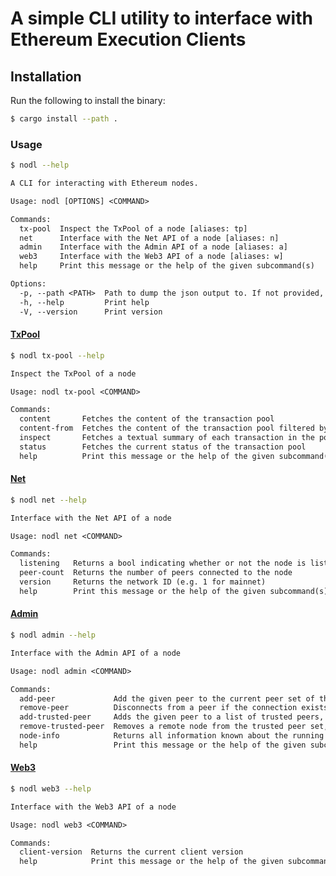 # A simple CLI utility to interface with Ethereum Execution Clients

## Installation

Run the following to install the binary:

```bash
$ cargo install --path .
```

### Usage

```bash
$ nodl --help 
```
```txt
A CLI for interacting with Ethereum nodes.

Usage: nodl [OPTIONS] <COMMAND>

Commands:
  tx-pool  Inspect the TxPool of a node [aliases: tp]
  net      Interface with the Net API of a node [aliases: n]
  admin    Interface with the Admin API of a node [aliases: a]
  web3     Interface with the Web3 API of a node [aliases: w]
  help     Print this message or the help of the given subcommand(s)

Options:
  -p, --path <PATH>  Path to dump the json output to. If not provided, the output will be printed to stdout
  -h, --help         Print help
  -V, --version      Print version
```

#### [TxPool](https://reth.rs/jsonrpc/txpool.html)
```bash
$ nodl tx-pool --help
```
```txt
Inspect the TxPool of a node

Usage: nodl tx-pool <COMMAND>

Commands:
  content       Fetches the content of the transaction pool
  content-from  Fetches the content of the transaction pool filtered by a specific address
  inspect       Fetches a textual summary of each transaction in the pool
  status        Fetches the current status of the transaction pool
  help          Print this message or the help of the given subcommand(s)
```

#### [Net](https://reth.rs/jsonrpc/net.html)
```bash
$ nodl net --help
```
```txt
Interface with the Net API of a node

Usage: nodl net <COMMAND>

Commands:
  listening   Returns a bool indicating whether or not the node is listening for network connections
  peer-count  Returns the number of peers connected to the node
  version     Returns the network ID (e.g. 1 for mainnet)
  help        Print this message or the help of the given subcommand(s)
```

#### [Admin](https://reth.rs/jsonrpc/admin.html) 
```bash
$ nodl admin --help
```
```txt
Interface with the Admin API of a node

Usage: nodl admin <COMMAND>

Commands:
  add-peer             Add the given peer to the current peer set of the node
  remove-peer          Disconnects from a peer if the connection exists. Returns a bool indicating whether the peer was successfully removed or not
  add-trusted-peer     Adds the given peer to a list of trusted peers, which allows the peer to always connect, even if there would be no room for it otherwise
  remove-trusted-peer  Removes a remote node from the trusted peer set, but it does not disconnect it automatically
  node-info            Returns all information known about the running node
  help                 Print this message or the help of the given subcommand(s)
```

#### [Web3](https://reth.rs/jsonrpc/web3.html)
```bash
$ nodl web3 --help
```
```txt
Interface with the Web3 API of a node

Usage: nodl web3 <COMMAND>

Commands:
  client-version  Returns the current client version
  help            Print this message or the help of the given subcommand(s)
```

